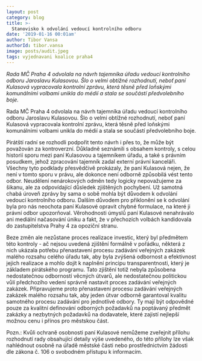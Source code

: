 ```yaml
---
layout: post
category: blog
title: >-  
  Stanovisko k odvolání vedoucí kontrolního odboru
date: '2019-01-16 00:01am'
author: Tibor Vansa
authorId: tibor.vansa
image: posts/audit.jpeg
tags: vyjednavani koalice praha4 
---
```


<i> Rada MČ Praha 4 odvolala na návrh tajemníka úřadu vedoucí kontrolního odboru Jaroslavu Kulasovou. Šlo o velmi obtížné rozhodnutí, neboť paní Kulasová vypracovala kontrolní zprávu, která těsně před loňskými komunálními volbami unikla do médií a stala se součástí předvolebního boje. 
 </i>

Rada MČ Praha 4 odvolala na návrh tajemníka úřadu vedoucí kontrolního odboru Jaroslavu Kulasovou. Šlo o velmi obtížné rozhodnutí, neboť paní Kulasová vypracovala kontrolní zprávu, která těsně před loňskými komunálními volbami unikla do médií a stala se součástí předvolebního boje. 

Pirátští radní se rozhodli podpořit tento návrh i přes to, že může být považován za kontroverzní. Důkladně seznámili s obsahem kontroly, s celou historií sporu mezi paní Kulasovou a tajemníkem úřadu, a také s právním posudkem, jehož zpracování tajemník zadal externí právní kanceláři. Všechny tyto podklady přesvědčivě prokázaly, že paní Kulasová nejen, že není v tomto sporu v právu, ale dokonce není odborně způsobilá vést tento odbor. Neudělení nenárokových odměn tedy logicky nepovažujeme za šikanu, ale za odpovídající důsledek zjištěných pochybení.  Už samotná chabá úroveň zprávy by sama o sobě mohla být důvodem  k odvolání vedoucí kontrolního odboru. Dalším důvodem pro přiklonění se k odvolání byla pro nás neochota paní Kulasové opravit chybné formulace, na které ji právní odbor upozorňoval. Věrohodnosti úmyslů paní Kulasové nenahrávalo ani mediální načasování úniku a fakt, že v přechozích volbách kandidovala do zastupitelstva Prahy 4 za opoziční stranu.

Beze změn ale nezůstane proces realizace investic, který byl předmětem této kontroly - ač nejsou uvedená zjištění formálně v pořádku, některá z nich ukázala potřebu přenastavení procesu zadávání veřejných zakázek malého rozsahu celého úřadu tak, aby byla zvýšená odbornost a efektivnost jejich realizace a mohlo dojít k naplnění principu transparentnosti, který je základem pirátského programu. Tato zjištění totiž nebyla způsobena nedostatečnou odborností věcných útvarů, ale nedostatečnou politickou vůlí předchozího vedení správně nastavit proces zadávání veřejných zakázek. Připravujeme proto přenastavení procesu zadávání veřejných zakázek malého rozsahu tak, aby jeden útvar odborně garantoval kvalitu samotného procesu zadávání pro jednotlivé odbory. Ty mají být odpovědné pouze za kvalitní definování odborných požadavků na poptávaný předmět zakázky a nezbytných požadavků na dodavatele, které zajistí nejlepší možnou cenu i přínos pro městskou část.

Pozn.: Kvůli ochraně osobnosti paní Kulasové nemůžeme zveřejnit přílohu rozhodnutí rady obsahující detaily výše uvedeného, do této přílohy lze však nahlédnout osobně na úřadě městské části nebo prostřednictvím žádosti dle zákona č. 106 o svobodném přístupu k informacím.





 



